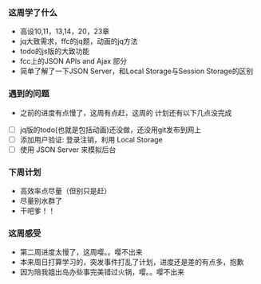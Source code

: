 ### 这周学了什么
- 高设10,11，13,14，20，23章
- jq大致需求，ffc的jq题，动画的jq方法
- todo的js版的大致功能
- fcc上的JSON APIs and Ajax 部分
- 简单了解了一下JSON Server，和Local Storage与Session Storage的区别

### 遇到的问题
- 之前的进度有点慢了，这周有点赶，这周的
计划还有以下几点没完成
- [ ]  jq版的todo(也就是包括动画)还没做，还没用git发布到网上
- [ ] 添加用户验证: 登录注销，利用 Local Storage 
- [ ] 使用 JSON Server 来模拟后台

### 下周计划
- 高效率点尽量（但别只是赶）
- 尽量别水群了
- 干吧爹！！

### 这周感受
- 第二周进度太慢了，这周嘤。。嘤不出来
- 本来周日打算学习的，突发事件打乱了计划，进度还是差的有点多，抱歉
- 因为陪我姐出岛办些事完美错过火锅，嘤。。嘤不出来
